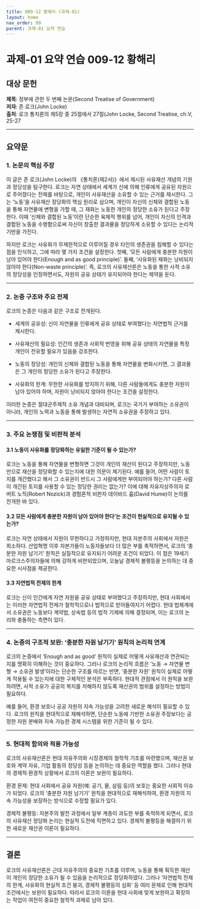 ```yaml
---
title: 009-12 황해리 (과제-01)
layout: home
nav_order: 99
parent: 과제-01 요약 연습
---
```


# 과제-01 요약 연습 009-12 황해리

## 대상 문헌  
**제목**: 정부에 관한 두 번째 논문(Second Treatise of Government)  
**저자**: 존 로크(John Locke)  
**출처**: 로크 통치론의 제5장 중 25절에서 27절(John Locke, Second Treatise, ch.V, 25-27  

---

## **요약문**

### **1. 논문의 핵심 주장** 

이 글은 존 로크(John Locke)의 《통치론(제2서)》에서 제시된 사유재산 개념의 기원과 정당성을 탐구한다. 로크는 자연 상태에서 세계가 신에 의해 인류에게 공유된 자원으로 주어졌다는 전제를 바탕으로, 개인이 사유재산을 소유할 수 있는 근거를 제시한다. 그는 ‘노동’을 사유재산 정당화의 핵심 원리로 삼으며, 개인이 자신의 신체와 결합된 노동을 통해 자연물에 변형을 가할 때, 그 재화는 노동한 개인의 정당한 소유가 된다고 주장한다. 이때 ‘신체와 결합된 노동’이란 단순한 육체적 행위를 넘어, 개인이 자신의 인격과 결합된 노동을 수행함으로써 자신이 창출한 결과물을 정당하게 소유할 수 있다는 논리적 기반을 가진다.

하지만 로크는 사유화가 무제한적으로 이루어질 경우 타인의 생존권을 침해할 수 있다는 점을 인식하고, 그에 따라 몇 가지 조건을 설정한다. 첫째, ‘모든 사람에게 충분한 자원이 남아 있어야 한다(Enough and as good principle)’. 둘째, ‘사유화된 재화는 낭비되지 않아야 한다(Non-waste principle)’. 즉, 로크의 사유재산론은 노동을 통한 사적 소유의 정당성을 인정하면서도, 자원의 공유 상태가 유지되어야 한다는 제약을 둔다.
 
---

### **2. 논증 구조와 주요 전제**

로크의 논증은 다음과 같은 구조로 전개된다.

- 세계의 공유성: 신이 자연물을 인류에게 공유 상태로 부여했다는 자연법적 근거를 제시한다.

- 사유재산의 필요성: 인간의 생존과 사회적 번영을 위해 공유 상태의 자연물을 특정 개인이 전유할 필요가 있음을 강조한다.

- 노동의 정당성: 개인의 신체와 결합된 노동을 통해 자연물을 변화시키면, 그 결과물은 그 개인의 정당한 소유가 된다고 주장한다.

- 사유화의 한계: 무한한 사유화를 방지하기 위해, 다른 사람들에게도 충분한 자원이 남아 있어야 하며, 자원이 낭비되지 않아야 한다는 조건을 설정한다.

이러한 논증은 절대군주제적 소유 개념과 대비되며, 로크는 국가가 부여하는 소유권이 아니라, 개인의 노력과 노동을 통해 발생하는 자연적 소유권을 주장하고 있다.

---

### **3. 주요 논쟁점 및 비판적 분석**

#### **3.1 노동이 사유화를 정당화하는 유일한 기준이 될 수 있는가?**

로크는 노동을 통해 자연물을 변형하면 그것이 개인의 재산이 된다고 주장하지만, 노동만으로 재산을 정당화할 수 있는지에 대한 의문이 제기된다. 예를 들어, 어떤 사람이 토지를 개간했다고 해서 그 소유권이 반드시 그 사람에게만 부여되어야 하는가? 다른 사람이 개간된 토지를 사용할 수 있는 정당한 권리는 없는가? 이에 대해 자유지상주의자 로버트 노직(Robert Nozick)과 경험론적 비판자 데이비드 흄(David Hume)이 논의를 전개한 바 있다.

#### **3.2 모든 사람에게 충분한 자원이 남아 있어야 한다’는 조건이 현실적으로 유지될 수 있는가?**

로크는 자연 상태에서 자원이 무한하다고 가정하지만, 현대 자본주의 사회에서 자원은 희소하다. 산업혁명 이후 자본가들이 노동자들보다 더 많은 부를 축적하면서, 로크의 ‘충분한 자원 남기기’ 원칙은 실질적으로 유지되기 어려운 조건이 되었다. 이 점은 19세기 마르크스주의자들에 의해 강하게 비판되었으며, 오늘날 경제적 불평등을 논의하는 데 중요한 시사점을 제공한다.

#### **3.3 자연법적 전제의 한계**

로크는 신이 인간에게 자연 자원을 공유 상태로 부여했다고 주장하지만, 현대 사회에서는 이러한 자연법적 전제가 철학적으로나 법적으로 받아들여지기 어렵다. 현대 법체계에서 소유권은 노동보다 계약법, 상속법 등의 법적 기제에 의해 결정되며, 이는 로크의 논리와 충돌하는 측면이 있다.

---

### **4. 논증의 구조적 보완: ‘충분한 자원 남기기’ 원칙의 논리적 연계**

로크의 논증에서 ‘Enough and as good’ 원칙이 실제로 어떻게 사유재산과 연관되는지를 명확히 이해하는 것이 중요하다. 그러나 로크의 논리적 흐름은 ‘노동 → 자연물 변형 → 소유권 발생’이라는 단순한 구조를 따르는 반면, ‘충분한 자원’ 원칙이 실제로 어떻게 적용될 수 있는지에 대한 구체적인 분석은 부족하다. 현대적 관점에서 이 원칙을 보완하려면, 사적 소유가 공공의 복지를 저해하지 않도록 재산권의 범위를 설정하는 방법이 필요하다.

예를 들어, 환경 보호나 공공 자원의 지속 가능성을 고려한 새로운 해석이 필요할 수 있다. 로크의 원칙을 현대적으로 재해석하면, 단순한 노동에 기반한 소유권 주장보다는 공정한 자원 분배와 지속 가능한 경제 시스템을 위한 기준이 될 수 있다.

---

### **5. 현대적 함의와 적용 가능성**

로크의 사유재산론은 현대 자유주의와 시장경제의 철학적 기초를 마련했으며, 재산권 보호와 계약 자유, 기업 활동의 정당성 등을 논의하는 데 중요한 역할을 했다. 그러나 현대의 경제적·환경적 상황에서 로크의 이론은 보완이 필요하다.

환경 문제: 현대 사회에서 공유 자원(예: 공기, 물, 삼림 등)의 보호는 중요한 사회적 이슈가 되었다. 로크의 ‘충분한 자원 남기기’ 원칙을 현대적으로 재해석하여, 환경 자원의 지속 가능성을 보장하는 방식으로 수정할 필요가 있다.

경제적 불평등: 자본주의 발전 과정에서 일부 계층이 과도한 부를 축적하게 되면서, 로크의 사유재산 정당화 논리는 현실적 도전에 직면하고 있다. 경제적 불평등을 해결하기 위한 새로운 재산권 이론이 필요하다.

---

## **결론**
로크의 사유재산론은 근대 자유주의의 중요한 기초를 이루며, 노동을 통해 획득한 재산이 개인의 정당한 소유가 될 수 있음을 논리적으로 정당화하였다. 그러나 ‘자연법적 전제의 한계, 사유화의 현실적 조건 붕괴, 경제적 불평등의 심화’ 등 여러 문제로 인해 현대적 조건에서는 보완이 필요하다. 따라서 로크의 이론을 현대 사회에 맞게 보완하고 확장하는 작업이 여전히 중요한 철학적 과제로 남아 있다.
